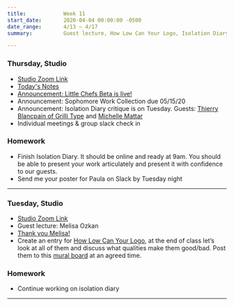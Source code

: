 ```yaml
---
title:            Week 11
start_date:       2020-04-04 00:00:00 -0500
date_range:       4/13 – 4/17
summary:          Guest lecture, How Low Can Your Logo, Isolation Diary continues

---
```


### Thursday, Studio

- [Studio Zoom Link](https://newschool.zoom.us/my/nikafisher)
- [Today's Notes](https://paper.dropbox.com/doc/Week-11-Announcements-Check-In--AyLP8lnODJ9zrEAi3rELrgImAQ-ot93ixtxeis0Pb3A3xHeL)
- [Announcement: Little Chefs Beta is live!](https://chefs.fun/)
- Announcement: Sophomore Work Collection due 05/15/20
- Announcement: Isolation Diary critique is on Tuesday. Guests: [Thierry Blancpain of Grilli Type](https://www.grillitype.com/) and [Michelle Mattar](http://michellemattar.com/)
- Individual meetings & group slack check in

### Homework
- Finish Isolation Diary. It should be online and ready at 9am. You should be able to present your work articulately and present it with confidence to our guests.
- Send me your poster for Paula on Slack by Tuesday night

---


### Tuesday, Studio

- [Studio Zoom Link](https://newschool.zoom.us/my/nikafisher)
- Guest lecture: Melisa Ozkan
- [Thank you Melisa!](https://ci.labud.nyc/guest-lectures/)
- Create an entry for [How Low Can Your Logo](https://howlowcanyourlogo.com/), at the end of class let&rsquo;s look at all of them and discuss what qualities make them good/bad. Post them to this [mural board](https://app.mural.co/t/labud2715/m/labud2715/1586536400326/fcb7f4b546b30c97e6ffd44cedf1a9046600244b) at an agreed time.

### Homework
- Continue working on isolation diary

---
